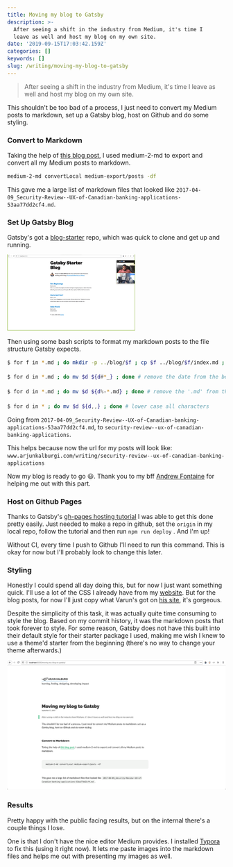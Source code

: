 ```yaml
---
title: Moving my blog to Gatsby
description: >-
  After seeing a shift in the industry from Medium, it's time I 
  leave as well and host my blog on my own site.
date: '2019-09-15T17:03:42.159Z'
categories: []
keywords: []
slug: /writing/moving-my-blog-to-gatsby
---
```


> After seeing a shift in the industry from Medium, it's time I leave as well and host my blog on my own site.



This shouldn't be too bad of a process, I just need to convert my Medium posts to markdown, set up a Gatsby blog, host on Github and do some styling.



### Convert to Markdown

Taking the help of [this blog post](https://www.gautamdhameja.com/medium-to-markdown-converter/), I used medium-2-md to export and convert all my Medium posts to markdown. 

```bash
medium-2-md convertLocal medium-export/posts -df
```

This gave me a large list of markdown files that looked like `2017-04-09_Security-Review--UX-of-Canadian-banking-applications-53aa77dd2cf4.md`. 



### Set Up Gatsby Blog

Gatsby's got a [blog-starter](https://github.com/gatsbyjs/gatsby-starter-blog) repo, which was quick to clone and get up and running.

<img src="./initdeploy.png" alt="initdeploy" style="zoom: 50%;" />



Then using some bash scripts to format my markdown posts to the file structure Gatsby expects. 

```bash
$ for f in *.md ; do mkdir -p ../blog/$f ; cp $f ../blog/$f/index.md ; done # make the new directory

$ for d in *.md ; do mv $d ${d#*_} ; done # remove the date from the beginning of the directory name

$ for d in *.md ; do mv $d ${d%-*.md} ; done # remove the '.md' from the end of the directory name

$ for d in * ; do mv $d ${d,,} ; done # lower case all characters
```

Going from `2017-04-09_Security-Review--UX-of-Canadian-banking-applications-53aa77dd2cf4.md`, to `security-review--ux-of-canadian-banking-applications`. 

This helps because now the url for my posts will look like: `www.arjunkalburgi.com/writing/security-review--ux-of-canadian-banking-applications`



Now my blog is ready to go 😃. Thank you to my bff [Andrew Fontaine](https://twitter.com/afontaine_ca) for helping me out with this part.



### Host on Github Pages

Thanks to Gatsby's [gh-pages hosting tutorial](https://www.gatsbyjs.org/docs/how-gatsby-works-with-github-pages/) I was able to get this done pretty easily. Just needed to make a repo in github, set the `origin` in my local repo, follow the tutorial and then run `npm run deploy` . And I'm up!

Without CI, every time I push to Github I'll need to run this command. This is okay for now but I'll probably look to change this later. 



### Styling

Honestly I could spend all day doing this, but for now I just want something quick. I'll use a lot of the CSS I already have from my [website](www.arjunkalburgi.com). But for the blog posts, for now I'll just copy what Varun's got on [his site](varun.ca/writing), it's gorgeous.

Despite the simplicity of this task, it was actually quite time consuming to style the blog. Based on my commit history, it was the markdown posts that took forever to style. For some reason, Gatsby does not have this built into their default style for their starter package I used, making me wish I knew to use a theme'd starter from the beginning (there's no way to change your theme afterwards.) 

<img src="./result.png" alt="image-20190915215432021" style="zoom:50%;" />



### Results

Pretty happy with the public facing results, but on the internal there's a couple things I lose. 

One is that I don't have the nice editor Medium provides. I installed [Typora](https://typora.io/) to fix this (using it right now). It lets me paste images into the markdown files and helps me out with presenting my images as well. 